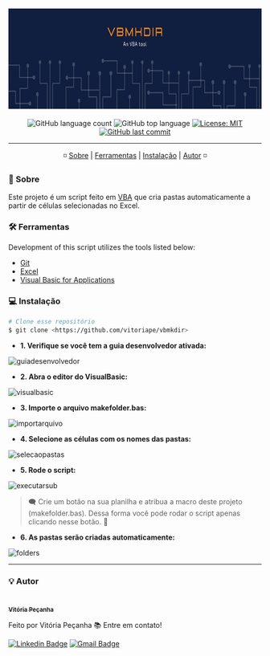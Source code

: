 <h3 align="center"> 
<img alt="vmkdir banner" src="https://github.com/vitoriape/vbmkdir/blob/master/images/vbmkdir.banner.png" width="1000" height="200">
</h3>

<p align="center">
  <img alt="GitHub language count" src="https://img.shields.io/github/languages/count/vitoriape/vbmkdir">
  
  <img alt="GitHub top language" src="https://img.shields.io/github/languages/top/vitoriape/vbmkdir">
  
  <a href="https://github.com/vitoriape/vbmkdir/blob/mkdir.vb-vpa/LICENSE">
    <img alt="License: MIT" src="https://img.shields.io/badge/License-MIT-green.svg">
  </a>
  
  <a href="https://github.com/vitoriape/vbmkdir/commits/master">
    <img alt="GitHub last commit" src="https://img.shields.io/github/last-commit/vitoriape/vbmkdir">
  </a>
</p>

---

<p align="center">
 ◽ <a href="#-sobre">Sobre</a> |
 <a href="#-ferramentas">Ferramentas</a> |  
 <a href="#-instalação">Instalação</a> |
 <a href="#-autor">Autor</a> ◽
</p>

### 📌 Sobre

Este projeto é um script feito em [VBA](https://docs.microsoft.com/pt-br/office/vba/library-reference/concepts/getting-started-with-vba-in-office) que cria pastas automaticamente a partir de células selecionadas no Excel.

### 🛠 Ferramentas

Development of this script utilizes the tools listed below:

- [Git](https://git-scm.com/)
- [Excel](https://support.microsoft.com/en-us/excel)
- [Visual Basic for Applications](https://docs.microsoft.com/pt-br/office/vba/api/overview/excel)

### 💻 Instalação

```bash
# Clone esse repositório
$ git clone <https://github.com/vitoriape/vbmkdir>
```

* <b>1. Verifique se você tem a guia desenvolvedor ativada:</b>

![guiadesenvolvedor](https://github.com/vitoriape/auto-mkdir/blob/master/guide/guia-desenvolvedor.png)


* <b>2. Abra o editor do VisualBasic:</b>

![visualbasic](https://github.com/vitoriape/auto-mkdir/blob/master/guide/visual-basic.png)


* <b>3. Importe o arquivo makefolder.bas:</b>

![importarquivo](https://github.com/vitoriape/auto-mkdir/blob/master/guide/importar-arquivo.png)


* <b>4. Selecione as células com os nomes das pastas:</b>

![selecaopastas](https://github.com/vitoriape/auto-mkdir/blob/master/guide/selecao-itens.png)


* <b>5. Rode o script:</b>

![executarsub](https://github.com/vitoriape/auto-mkdir/blob/master/guide/executar-sub.png)



> 🗨 Crie um botão na sua planilha e atribua a macro deste projeto (makefolder.bas).
Dessa forma você pode rodar o script apenas clicando nesse botão. 🔰



* <b>6. As pastas serão criadas automaticamente:</b>

![folders](https://github.com/vitoriape/auto-mkdir/blob/master/guide/folders.png)

---

### 💡 Autor

<a href="https://www.linkedin.com/in/vitoria-pecanha/">
 <img style="border-radius: 50%;" src="https://avatars.githubusercontent.com/u/55922652?v=4" width="100px;" alt=""/>
 <br />
 <sub><b>Vitória Peçanha</b></sub></a> <a href="https://www.linkedin.com/in/vitoria-pecanha/" title="LinkedIn"></a>


Feito por Vitória Peçanha 📚 Entre em contato!


[![Linkedin Badge](https://img.shields.io/badge/-Vitória-blue?style=flat-square&logo=Linkedin&logoColor=white&link=https://www.linkedin.com/in/vitoria-pecanha/)](https://www.linkedin.com/in/vitoria-pecanha/) [![Gmail Badge](https://img.shields.io/badge/-vitoriapecanha.log@gmail.com-c14438?style=flat-square&logo=Gmail&logoColor=white&link=mailto:vitoriapecanha.log@gmail.com)](mailto:vitoriapecanha.log@gmail.com)
